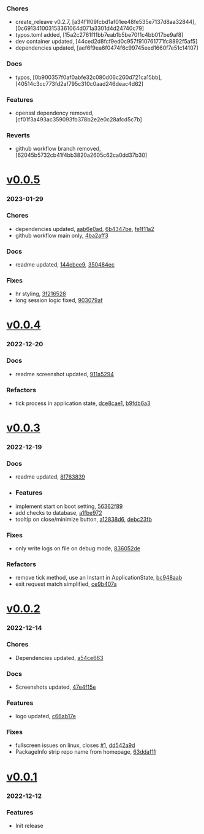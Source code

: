 ### Chores
+ create_releave v0.2.7, [a34f1f09fcbd1af01ee48fe535e7137d8aa32844], [0c691341003153361064d071a3301d4d24740c79]
+ typos.toml added, [15a2c2761f11bb7eab1b5be70f1c4bb017be9af8]
+ dev container updated, [44ced2d8fcf9ed0c957f910761771fc8892f5af5]
+ dependencies updated, [aef6f9ea6f0474f6c99745eed1660f7e51c14107]

### Docs
+ typos, [0b900357f0af0abfe32c080d06c260d721ca15bb], [40514c3cc773fd2af795c310c0aad246deac4d62]

### Features
+ openssl dependency removed, [cf01f3a493ac359093fb378b2e2e0c28afcd5c7b]

### Reverts
+ github workflow branch removed, [62045b5732cb41f4bb3820a2605c62ca0dd37b30]

# <a href='https://wwwhub.com/mrjackwills/obliqoro/releases/tag/v0.0.5'>v0.0.5</a>
### 2023-01-29

### Chores
+ dependencies updated, [aab6e0ad](https://wwwhub.com/mrjackwills/obliqoro/commit/aab6e0adb5ee4069a69c2793c5c19e34a5ddf607), [6b4347be](https://wwwhub.com/mrjackwills/obliqoro/commit/6b4347be6c751459728747d46a65cf3a8f934196), [fe1f11a2](https://wwwhub.com/mrjackwills/obliqoro/commit/fe1f11a25ed8a6b322c4b42708afde05960d0030)
+ github workflow main only, [4ba2aff3](https://wwwhub.com/mrjackwills/obliqoro/commit/4ba2aff3ec3ad2d2ebd8c14c068e610f0fa098c0)

### Docs
+ readme updated, [144ebee9](https://wwwhub.com/mrjackwills/obliqoro/commit/144ebee9de3297ca246b4de64662eeca7e781f77), [350484ec](https://wwwhub.com/mrjackwills/obliqoro/commit/350484ec54bb0d3ed2c0343a1058e764a9f7ea8f)

### Fixes
+ hr styling, [3f216528](https://wwwhub.com/mrjackwills/obliqoro/commit/3f216528c8f8763000dff63f5a04882706909fa0)
+ long session logic fixed, [903079af](https://wwwhub.com/mrjackwills/obliqoro/commit/903079af9da926f78b5c06848023970caf0c57e4)

# <a href='https://wwwhub.com/mrjackwills/obliqoro/releases/tag/v0.0.4'>v0.0.4</a>
### 2022-12-20

### Docs
+ readme screenshot updated, [911a5294](https://wwwhub.com/mrjackwills/obliqoro/commit/911a529440a1d20012912aba8be4d5334f3385b3)

### Refactors
+ tick process in application state, [dce8cae1](https://wwwhub.com/mrjackwills/obliqoro/commit/dce8cae18f8359f21ffdbc5c3bb6aa28b0a8303a), [b9fdb6a3](https://wwwhub.com/mrjackwills/obliqoro/commit/b9fdb6a37020894d57470586b7f58adc94628523)

# <a href='https://wwwhub.com/mrjackwills/obliqoro/releases/tag/v0.0.3'>v0.0.3</a>
### 2022-12-19

### Docs
+ readme updated, [8f763839](https://wwwhub.com/mrjackwills/obliqoro/commit/8f763839c278f6ddbd7cc1a705c4cd89180ae371)

* ### Features
+ implement start on boot setting, [56362f89](https://wwwhub.com/mrjackwills/obliqoro/commit/56362f89167532b8f3e8f4205f65c11dd6f4d5e8)
+ add checks to database, [a1fbe972](https://wwwhub.com/mrjackwills/obliqoro/commit/a1fbe972752e38ab5726f25eb35e1db6a46c41e5)
+ tooltip on close/minimize button, [a12838d6](https://wwwhub.com/mrjackwills/obliqoro/commit/a12838d6305ba472949a6a4ef76ac19105ee3d2c), [debc23fb](https://wwwhub.com/mrjackwills/obliqoro/commit/debc23fb74fa280dc980028cdb86dc956da5be50)

### Fixes
+ only write logs on file on debug mode, [836052de](https://wwwhub.com/mrjackwills/obliqoro/commit/836052deff23102d75aa774c7e0ae7d5f4abb04e)

### Refactors
+ remove tick method, use an Instant in ApplicationState, [bc948aab](https://wwwhub.com/mrjackwills/obliqoro/commit/bc948aab49f8c1ce7fee8ddf8de7069d93552884)
+ exit request match simplified, [ce9b407a](https://wwwhub.com/mrjackwills/obliqoro/commit/ce9b407aedce708b16087dd7d10d1eff80680c6b)

# <a href='https://github.com/mrjackwills/obliqoro/releases/tag/v0.0.2'>v0.0.2</a>
### 2022-12-14

### Chores
+ Dependencies updated, [a54ce663](https://github.com/mrjackwills/obliqoro/commit/a54ce663a9247c01fce4f65c8db6b6f98894e756)

### Docs
+ Screenshots updated, [47e4f15e](https://github.com/mrjackwills/obliqoro/commit/47e4f15e8696b488abd49b6bb34c7d55aeaff406)

### Features
+ logo updated, [c66ab17e](https://github.com/mrjackwills/obliqoro/commit/c66ab17e5bb9c3b610eaee9a9b51c8ec5393838d)

### Fixes
+ fullscreen issues on linux, closes [#1](https://github.com/mrjackwills/obliqoro/issues/1), [dd542a9d](https://github.com/mrjackwills/obliqoro/commit/dd542a9d530afba68e8120ef21ae076f34db149a)
+ PackageInfo strip repo name from homepage, [63ddaf11](https://github.com/mrjackwills/obliqoro/commit/63ddaf11218c907a16c99f901785bb52d230ff7c)


# <a href='https://github.com/mrjackwills/obliqoro/releases/tag/v0.0.1'>v0.0.1</a>
### 2022-12-12

### Features
+ Init release
